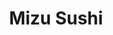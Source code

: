 ---
layout: place
title: "Mizu Sushi"
permalink: /oregon/portland/mizu-sushi.html
stateAbbr: OR
stateName: Oregon
cityName: Portland
seo:
  name: "Mizu Sushi"
  type: Restaurant
  links: http://mizusuhi.weebly.com/
description: "Looking for sushi in Portland, Oregon? Check out Mizu Sushi for a delightful Japanese dining experience. Enjoy a variety of sushi and other dishes in a welco..."
place_id: ChIJRe_jyxEKlVQRAiKGn-d3lqI
photos:
  - name: >-
      places/ChIJRe_jyxEKlVQRAiKGn-d3lqI/photos/AeeoHcL-gfh14o2-JvPqKtVWLicJ8_WANnETAd5CaTDbTPmmAyyefp_ifvGSym61_pd_IKtTUgTk2GTMdkj8P4A8YD7Eqwl7z_Ubhx9iEDDCi2X8oz-acF6dUeHgHCrktfJhlC43lxOVJIXAb_y0utQMXks3kedjocyoDd9oSzpzzHivQNxD5depdgYYevLUesq818rwXAcBq0X3SENRp__KvGJ1yI6MhwyySN5R7oBCAsre8ww2uJm7kuIFyqFU7DXxmN2f8spGfl5mUHd9s81lyRI4snfjyPQoiHKmmDgEKbSNV3k8IaR_5n_WXLaVsb6fNnblX_S2BS1I64g7Wu2oS_JbwZFyGNE8ISLjegEjMGC0lWOHSwuof7uV4hNvbCxQdWYQiZdln8t1KV4GAL6MZXj0vY3zOckG-6Xhgm4xJwsifQ
    widthPx: 3036
    heightPx: 4048
    authorAttributions:
      - displayName: Andrew
        uri: https://maps.google.com/maps/contrib/103481652517329983758
        photoUri: >-
          https://lh3.googleusercontent.com/a/ACg8ocKWx3rg37YpLtwIWJj0KeU_VINbsTA3M8QNXvS0zS-tTATgDg=s100-p-k-no-mo
    flagContentUri: >-
      https://www.google.com/local/imagery/report/?cb_client=maps_api_places.places_api&image_key=!1e10!2sCIHM0ogKEICAgID40fbCSA&hl=en-US
    googleMapsUri: >-
      https://www.google.com/maps/place//data=!3m4!1e2!3m2!1sCIHM0ogKEICAgID40fbCSA!2e10!4m2!3m1!1s0x54950a11cbe3ef45:0xa29677e79f862202
  - name: >-
      places/ChIJRe_jyxEKlVQRAiKGn-d3lqI/photos/AeeoHcJ_PfvFrrCy9g5QkjrcjLFKMQH6PnELkjQ3o883dWOdGqBLSVo8r0wJmVfJNPNNWkOgNgIKMqqArd1pIicQHVTM6b3o2e0dh2Btce7R9zWp-_YvpAvK5UcDb02UbgT7viNS3M_fbEYkWRyCy2XT7IdIsEDBQyYNssUIGo2xEUpYAckOrNk5heKjFntY3tSIW07TjlwUnn-md6GXQVzLkGMADCxsPdbusK-0Z18Hl3YrBuoZ85l_DPL6hUunJdfVYIwx3Q74r0z-4uGu26XFElDcdLO39_r8I0rFFH0HtG6mv1jIVCSzvlMDgQoXdonePerMjv8L4AXVF58v2FQO5blqjhDIdFE485aaruYG-LHMZI1sXNMGlJpS8-yjrE2IkWaRYO8Ka9rK5CslEaVehfsTY9prriOf7l2QLO4RvUk
    widthPx: 3024
    heightPx: 4032
    authorAttributions:
      - displayName: Matthew Chen
        uri: https://maps.google.com/maps/contrib/100161862587508431499
        photoUri: >-
          https://lh3.googleusercontent.com/a/ACg8ocKXJ4e6kjKZ9xe33_vydZSii18Yo75tb7FMuXHo6WBAVfFL5gKz=s100-p-k-no-mo
    flagContentUri: >-
      https://www.google.com/local/imagery/report/?cb_client=maps_api_places.places_api&image_key=!1e10!2sCIHM0ogKEICAgMDI8-yqDA&hl=en-US
    googleMapsUri: >-
      https://www.google.com/maps/place//data=!3m4!1e2!3m2!1sCIHM0ogKEICAgMDI8-yqDA!2e10!4m2!3m1!1s0x54950a11cbe3ef45:0xa29677e79f862202
  - name: >-
      places/ChIJRe_jyxEKlVQRAiKGn-d3lqI/photos/AeeoHcJUObyGm_uvlhDtv33gm3mr5HOC3nOfWs9G_EBrUme82JpBSSu1W82DDVtKzDpqtG9JNRdiX--ZPcvCu1LNwqedqmzcbGyL_xBcgBOsubM-C3n6sM7CD_G5GxUTv012nEzYYND_LIorcFkbrxPBmLXD9XDqqqy_vePEtFkTpd-r44778qf1KMeN9XWmyqlEAK1jhXuQdNG3_uZkjlrZRbVtRiXOG2hLpx_Vq8GxqCJam_aVTeDH4-kZmokZYPwUE81fMupfv7bLtCzEqZCfCUehU_5hzhzfDrCgQTpS7AJlAKXXjdzCo8Tq8X03VzqKPPuElHNoRzNVAe0jWO5gsbLWd4dgor7MDUucdTg1q7kGPrzdh6gXauJg-Y0dOYPVDTWyAqjdg5VcBPeXOxNkv_1V6ZFMMQ1fWFbfw8zc23SScht3
    widthPx: 4080
    heightPx: 3072
    authorAttributions:
      - displayName: Marc Thayer
        uri: https://maps.google.com/maps/contrib/112746735518502184463
        photoUri: >-
          https://lh3.googleusercontent.com/a-/ALV-UjU1kUvohgq8Diu1MPIT6bKMGLphHeILN6SGjm1W0CK8c9O4pmyzdA=s100-p-k-no-mo
    flagContentUri: >-
      https://www.google.com/local/imagery/report/?cb_client=maps_api_places.places_api&image_key=!1e10!2sCIHM0ogKEICAgIDbjZmKgAE&hl=en-US
    googleMapsUri: >-
      https://www.google.com/maps/place//data=!3m4!1e2!3m2!1sCIHM0ogKEICAgIDbjZmKgAE!2e10!4m2!3m1!1s0x54950a11cbe3ef45:0xa29677e79f862202
  - name: >-
      places/ChIJRe_jyxEKlVQRAiKGn-d3lqI/photos/AeeoHcIZQBNFMI4X620jvfL1p0uLLX9rlX3De6xwmtwFbFvQ3B4JTkl6O1WjFo7a-4h3TwNXzHd2nRHsUhBrZvLDoevzi3-ur9umCq1vdglUAwKKqTdFi4YN3f9w61EwEhtgTAisoFLsCbYv-HyokaM5YDaYuUPz_5YE3vylW7fiu2PMONBiGzuCMkB75ajk24ERtRK8pbdFBHaYS2Nq99Y7xjhGkliQ38hKOUq93mvd3TeQDRNcSGVwf1TrtUhiWsGmUYlu8jpRFmyu6VOQna4p9ytveWajlmWwHKKZ0iOx_6mkGbu55PvpM_AjnR97zoHMaI0y44hEEQP_8mnSfVk8cvVQb6iJSpNOD40mCQe_v7zwsI1jkc_TC1m2dIGMIWyemx5qmHuGwG08VMuKdjnnzoibt_C83vjIQFRyiqsBCmg
    widthPx: 4080
    heightPx: 3072
    authorAttributions:
      - displayName: Marc Thayer
        uri: https://maps.google.com/maps/contrib/112746735518502184463
        photoUri: >-
          https://lh3.googleusercontent.com/a-/ALV-UjU1kUvohgq8Diu1MPIT6bKMGLphHeILN6SGjm1W0CK8c9O4pmyzdA=s100-p-k-no-mo
    flagContentUri: >-
      https://www.google.com/local/imagery/report/?cb_client=maps_api_places.places_api&image_key=!1e10!2sCIHM0ogKEICAgIDbjZmweQ&hl=en-US
    googleMapsUri: >-
      https://www.google.com/maps/place//data=!3m4!1e2!3m2!1sCIHM0ogKEICAgIDbjZmweQ!2e10!4m2!3m1!1s0x54950a11cbe3ef45:0xa29677e79f862202
  - name: >-
      places/ChIJRe_jyxEKlVQRAiKGn-d3lqI/photos/AeeoHcIfISY-7dvI_pHvZaiqmT5XwoMNGMZZsf3mCv6aCEyxBk-WNNPz0G9MYzoT-HweWFwO_Eju6ReAapiRDlUTLRqLYqGTzMx6mABvWeTaTXa0fxV4VHfnlxDfo5d8v46T78hwsXkrnpXACQK0HG06my3Mz3W-tiCm9Wd97IqyZF1mCeNOzEC8dZZ_ViPOjzTkHwd0eFauVnnDABUEEkZqFw-uVOZnvg1M-PBBfl90oB44SiaJDgfXQ-r3-2N6cezFdZBh6kUOcGt8R6t40-hYea5Z0pOXXeWTm5F2iP66oKJ3HbN5fKAKgUuDbyiZo6Mq5LNX-3J5Rcrhm9kac4mYTpqH0-Xc6s5kNNf5nPqAKki4WZE4SzCAvFHBm_YVDeowG6q_cIb-sAEWYsgzz1V0kb1KJ0CMHp_aLEzuu_5IURIxd_u4
    widthPx: 3024
    heightPx: 4032
    authorAttributions:
      - displayName: Ty Hen
        uri: https://maps.google.com/maps/contrib/111635350028726091526
        photoUri: >-
          https://lh3.googleusercontent.com/a-/ALV-UjWNVvyWwZGzciXgVT7DV56UFXTNL1ls21pVYcb3F1VBUlXJRHCA=s100-p-k-no-mo
    flagContentUri: >-
      https://www.google.com/local/imagery/report/?cb_client=maps_api_places.places_api&image_key=!1e10!2sCIHM0ogKEICAgID_rZn2pgE&hl=en-US
    googleMapsUri: >-
      https://www.google.com/maps/place//data=!3m4!1e2!3m2!1sCIHM0ogKEICAgID_rZn2pgE!2e10!4m2!3m1!1s0x54950a11cbe3ef45:0xa29677e79f862202
  - name: >-
      places/ChIJRe_jyxEKlVQRAiKGn-d3lqI/photos/AeeoHcIqaY2tHyOm4tOi2fzJsFiZvsEHprV4jcqTHJwrn_PrN2VwwJUf-HeglFcHppeAecKxjmq4OgKy5qu8v5Ob4pFVQ2q5FPxsmsiT1U87gszX4pDtr1gncHTgGg5uVZAU1h_zL6FxQVVENY3Va-KoXvSc9jSsVPUEwaPjTUqo0eTGcdtBWBPsnYdw-IZgkeYyhj9u6moX9Fw4S9nmOK10nMQz-W4OSGSkmAkSTBLKvWkWy-WhCdMmhhLUmzpPSxBB03-M5BxrmdfhuMRj1ilSNnwriPuNA2XZVmY1tGmT6tmDb5Wu-KHn3yRcypEIqJFWtCbtBJq1YrHdTJtexZCf9za3TFP8rbfblUI9uXkmezTZzwc88XpsILyBXbhjrw_N_UTs6-Ur2cWJFz7LTKOT3XikWJhV1QZdp7nQsHc3NxYjrcb2
    widthPx: 4000
    heightPx: 3000
    authorAttributions:
      - displayName: Stephen Frederick
        uri: https://maps.google.com/maps/contrib/100581968900447132258
        photoUri: >-
          https://lh3.googleusercontent.com/a/ACg8ocJ54H9JYuryE3tE4OsgS2M4bS7shliHORXga-Ymc_MRGA4sun2E=s100-p-k-no-mo
    flagContentUri: >-
      https://www.google.com/local/imagery/report/?cb_client=maps_api_places.places_api&image_key=!1e10!2sCIHM0ogKEICAgICHrYzShgE&hl=en-US
    googleMapsUri: >-
      https://www.google.com/maps/place//data=!3m4!1e2!3m2!1sCIHM0ogKEICAgICHrYzShgE!2e10!4m2!3m1!1s0x54950a11cbe3ef45:0xa29677e79f862202
  - name: >-
      places/ChIJRe_jyxEKlVQRAiKGn-d3lqI/photos/AeeoHcIb2kPtP5-YM0sGnpvS-h7bujOREWzl_bbB7ZdDkbFnhy-2d_L_sO0oibMR5w_cWBpSYB0weJTqJejoJJftjaPuueTJWtpvUegOxwS8S77X8FBu3YpTKT4QyzfadG8vehu7wmVhkxr9qQGbL3GnaGvsmTHRjaLdxEexkG7nM9hl1oQXfC9w9K0KFHdaHTK5WxaLmzCvp2G1uttjsCBt6aFT_k-zhJ0K89AyJ-xg6etAEpCmELY9g_H7tQxKJeml3jfXCJ0BoqOr322MYsfUcsou1aT2z4sDPmh7Hv8ds0HYhO86E8tALaQyOcEL77pirgv8y1ScKvZr_3-toasihbK-Big_yJhI9dhu_JWpT6zeE8FY_kNbQHViWyCoASVUediPQ0w-GNKdJIywhpdy8GLc-Lff-SsW5t_YdJHEPYY
    widthPx: 3024
    heightPx: 4032
    authorAttributions:
      - displayName: Ray Maestas
        uri: https://maps.google.com/maps/contrib/106592512279533627305
        photoUri: >-
          https://lh3.googleusercontent.com/a-/ALV-UjXO00t0fm7TjfYOj6GIakiaT5DmSp-Ol045jZiD8keIFAFfarIR=s100-p-k-no-mo
    flagContentUri: >-
      https://www.google.com/local/imagery/report/?cb_client=maps_api_places.places_api&image_key=!1e10!2sCIHM0ogKEICAgID3gJz9Kw&hl=en-US
    googleMapsUri: >-
      https://www.google.com/maps/place//data=!3m4!1e2!3m2!1sCIHM0ogKEICAgID3gJz9Kw!2e10!4m2!3m1!1s0x54950a11cbe3ef45:0xa29677e79f862202
  - name: >-
      places/ChIJRe_jyxEKlVQRAiKGn-d3lqI/photos/AeeoHcKYvqE9SIG4rzFbAyLht3aOnTp5ww_QIP2XHOnl0y7i87cLNpDjDYTyCWVVE9P-chgfAIGOktBR4PJML163j03O19DykLoWVM2tA2xTwxw2vG_TcoYsQFZY2dC0x5MmamHGlkf_zjIzqVx7UVXJ_BdKLwSUdAXY8XRq9-ne45Eh-Zw2f5q3SB2ikCk5Co2B8uMehsox8Oc_0ThhyI6zH5GDPY4LpSfwK1kKizsfm7L4QhGFBqOYfSO2Ga-qZIxZV5h9cnuLh0H1gJie6K2UkcWeUsQAmCSRsjbQx7jTxiRc9sKSFK2OSiNQl9rYiLbQ6WgXXYAvqJ6eachLlzS6EcxhoVAiKzLhNbid23ZdMxpANw2B9oV0gDxiq1zfsj0YOBIS4BDTj16h4_RyHhe_UJrdMmSjfgu3aSYloqfyx20nUg
    widthPx: 1200
    heightPx: 1600
    authorAttributions:
      - displayName: Sheri Muntean
        uri: https://maps.google.com/maps/contrib/114061282864205808504
        photoUri: >-
          https://lh3.googleusercontent.com/a-/ALV-UjVlG4NWQm8w7VODXHqvMQaoquidKGAxH8lm46mnCwqullihITCcHA=s100-p-k-no-mo
    flagContentUri: >-
      https://www.google.com/local/imagery/report/?cb_client=maps_api_places.places_api&image_key=!1e10!2sCIHM0ogKEICAgICG5-2UWA&hl=en-US
    googleMapsUri: >-
      https://www.google.com/maps/place//data=!3m4!1e2!3m2!1sCIHM0ogKEICAgICG5-2UWA!2e10!4m2!3m1!1s0x54950a11cbe3ef45:0xa29677e79f862202
  - name: >-
      places/ChIJRe_jyxEKlVQRAiKGn-d3lqI/photos/AeeoHcK7muySQdmnLXyams7pjLo6FL5Po-cmEzquYw9A_iiL_3ScH6up6sQvWMBW_UrPcIjlyaGBdhCY_A5bIOYSzV_IsnlhS-wXWdrf6IeNxDXpd7tQXYC1BORECPnjuQuU8RmAG_MG_ipZ0CKNveI03X0THxT1IgncYduQh2Ojyhxifh-R7VsA5th0zx7iqJSqfLKk7Z0qjYpbhK2PMgl6s3g9wUFRwYK8SBCRUTBD-PSWs846hpPWylkaTCa5m6XDHsHZSm9WGuXF3_djcHelTL3BS83uEtrLP6PrxoNnvhONZc-02-E4Fz2sBo0wI9X8w5EDGsZVNrgxbhnT-OuJApIRBj9Awl_QxV-VqGvJSkX4JnIn8aq3YKo2l60FlxeJMLvFQxPq9gTPa0CmUaSIv7R3YyfYArPGI7hUfO2fWDyP_lJN
    widthPx: 3024
    heightPx: 4032
    authorAttributions:
      - displayName: Emily Jackson
        uri: https://maps.google.com/maps/contrib/115319049305786352815
        photoUri: >-
          https://lh3.googleusercontent.com/a-/ALV-UjXp2Nl3dxB2T6Mvsjy84j7UzhTyDYLTdbBGrXWR6a14ikujouno=s100-p-k-no-mo
    flagContentUri: >-
      https://www.google.com/local/imagery/report/?cb_client=maps_api_places.places_api&image_key=!1e10!2sCIHM0ogKEICAgIDOqYO96AE&hl=en-US
    googleMapsUri: >-
      https://www.google.com/maps/place//data=!3m4!1e2!3m2!1sCIHM0ogKEICAgIDOqYO96AE!2e10!4m2!3m1!1s0x54950a11cbe3ef45:0xa29677e79f862202
  - name: >-
      places/ChIJRe_jyxEKlVQRAiKGn-d3lqI/photos/AeeoHcJXhWTbRBVnhzStkiHyNHneKxtQqIOKoOPat1nP1E1vGWDy_Dgeic79BJHwVsKpL7l84wefheWz52kbPdyjTXzeXhSJ0qAfpnTKKif_yPSyj-M46QYAr5XxD93sH-6bEM4AZnei1en5JS-k0TNbIO7vtIV8N9G1uEn3H9xTZ7kDS1WbsSyRI5wgnd7oy6HSDNoyIcmfX6BXvt4oA5GP_BohkQBG4Ij5K-tRDxiO3ADdaiRs8fZZkLYhSRt787b_rpCZdp2jcn11wLRO0GMjwyX1G1bdPSjtSx8-KHRMvBON-k2eEOHQiyTZVctbD-7nsyjQyawRToNELWY43mLr3xh8nDffcY4CJkk_D6gN5Jjf6lLlK9u9VkV58y3VWFeQuL9xotWE4jRPnCGI_UvWop5MAosEMgYoVnuDG6RUbwNxsjE
    widthPx: 4000
    heightPx: 3000
    authorAttributions:
      - displayName: Adam Nott
        uri: https://maps.google.com/maps/contrib/113388600541533027153
        photoUri: >-
          https://lh3.googleusercontent.com/a-/ALV-UjXGDxWyMf3T82sVowxh96FQEk8N8L0K9RXyPkd9KVm2hUGWK43o=s100-p-k-no-mo
    flagContentUri: >-
      https://www.google.com/local/imagery/report/?cb_client=maps_api_places.places_api&image_key=!1e10!2sCIHM0ogKEICAgIDe5Njc3gE&hl=en-US
    googleMapsUri: >-
      https://www.google.com/maps/place//data=!3m4!1e2!3m2!1sCIHM0ogKEICAgIDe5Njc3gE!2e10!4m2!3m1!1s0x54950a11cbe3ef45:0xa29677e79f862202
address: 1338 SW 3rd Ave, Portland, OR 97201, USA
street: 1338 SW 3rd Ave
city: Portland
state: OR
zip: '97201'
country: USA
neighborhood: Southwest Portland
latitude: '45.513791'
longitude: '-122.677639'
accessibility_options:
  wheelchairAccessibleEntrance: true
  wheelchairAccessibleSeating: true
business_status: OPERATIONAL
name: Mizu Sushi
google_maps_links:
  directionsUri: >-
    https://www.google.com/maps/dir//''/data=!4m7!4m6!1m1!4e2!1m2!1m1!1s0x54950a11cbe3ef45:0xa29677e79f862202!3e0
  placeUri: https://maps.google.com/?cid=11715683317348442626
  writeAReviewUri: >-
    https://www.google.com/maps/place//data=!4m3!3m2!1s0x54950a11cbe3ef45:0xa29677e79f862202!12e1
  reviewsUri: >-
    https://www.google.com/maps/place//data=!4m4!3m3!1s0x54950a11cbe3ef45:0xa29677e79f862202!9m1!1b1
  photosUri: >-
    https://www.google.com/maps/place//data=!4m3!3m2!1s0x54950a11cbe3ef45:0xa29677e79f862202!10e5
primary_type: Sushi Restaurant
opening_hours:
  regular: null
  current: null
secondary_opening_hours:
  regular:
    weekdayDescriptions: null
    type: null
  current:
    weekdayDescriptions: null
    type: null
phone: (971) 282-2906
price_level: PRICE_LEVEL_MODERATE
price_range: $10 &ndash; $20
rating: '4.7'
rating_count: 198
website: http://mizusuhi.weebly.com/
reviews: null
parking_options: null
payment_options: null
allow_dogs: null
curbside_pickup: null
delivery: null
dine_in: null
good_for_children: null
good_for_groups: null
good_for_sports: null
live_music: null
menu_for_children: null
outdoor_seating: null
reservable: null
restroom: null
serves_beer: null
serves_breakfast: null
serves_brunch: null
serves_cocktails: null
serves_coffee: null
serves_dinner: null
serves_dessert: null
serves_lunch: null
serves_vegetarian_food: null
serves_wine: null
takeout: null
summary: null

---